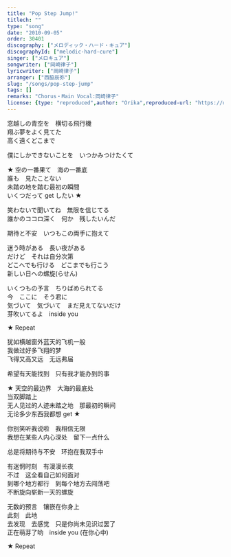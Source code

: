 ```yaml
---
title: "Pop Step Jump!"
titlech: ""
type: "song"
date: "2010-09-05"
order: 30401
discography: ["メロディック・ハード・キュア"]
discographyId: ["melodic-hard-cure"]
singer: ["メロキュア"]
songwriter: ["岡崎律子"]
lyricwriter: ["岡崎律子"]
arranger: ["西脇辰弥"]
slug: "/songs/pop-step-jump"
tags: []
remarks: "Chorus・Main Vocal:岡崎律子"
license: {type: "reproduced",author: "Orika",reproduced-url: "https://orikamushi.netlify.app/",reproduced-website: "織歌蟲網站"}
---
```


窓越しの青空を　横切る飛行機   
翔ぶ夢をよく見てた   
高く遠くどこまで   
  
僕にしかできないことを　いつかみつけたくて   
  
★ 空の一番果て　海の一番底   
誰も　見たことない   
未踏の地を踏む最初の瞬間   
いくつだって get したい ★   
  
笑わないで聞いてね　無限を信じてる   
誰かのココロ深く　何か　残したいんだ   
  
期待と不安　いつもこの両手に抱えて   
  
迷う時がある　長い夜がある   
だけど　それは自分次第   
どこへでも行ける　どこまでも行こう   
新しい日への螺旋(らせん)   
  
いくつもの予言　ちりばめられてる   
今　ここに　そう君に   
気づいて　気づいて　まだ見えてないだけ   
芽吹いてるよ　inside you   
  
★ Repeat  

<!-- 翻译 -->

犹如横越窗外蓝天的飞机一般  
我做过好多飞翔的梦  
飞得又高又远　无远弗届  
  
希望有天能找到　只有我才能办到的事  
  
★ 天空的最边界　大海的最底处  
当双脚踏上  
无人见过的人迹未踏之地　那最初的瞬间  
无论多少东西我都想 get ★   
  
你别笑听我说啦　我相信无限  
我想在某些人内心深处　留下一点什么  
  
总是将期待与不安　环抱在我双手中  
  
有迷惘时刻　有漫漫长夜  
不过　这全看自己如何面对  
到哪个地方都行　到每个地方去闯荡吧  
不断旋向崭新一天的螺旋  
  
无数的预言　镶嵌在你身上  
此刻　此地  
去发现　去感觉　只是你尚未见识过罢了  
正在萌芽了哟　inside you (在你心中)  
  
★ Repeat
